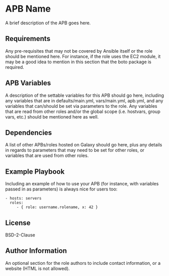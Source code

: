 APB Name
=========

A brief description of the APB goes here.

Requirements
------------

Any pre-requisites that may not be covered by Ansible itself or the role should be mentioned here. For instance, if the role uses the EC2 module, it may be a good idea to mention in this section that the boto package is required.

APB Variables
--------------

A description of the settable variables for this APB should go here, including any variables that are in defaults/main.yml, vars/main.yml, apb.yml, and any variables that can/should be set via parameters to the role. Any variables that are read from other roles and/or the global scope (i.e. hostvars, group vars, etc.) should be mentioned here as well.

Dependencies
------------

A list of other APBs/roles hosted on Galaxy should go here, plus any details in regards to parameters that may need to be set for other roles, or variables that are used from other roles.

Example Playbook
----------------

Including an example of how to use your APB (for instance, with variables passed in as parameters) is always nice for users too:

    - hosts: servers
      roles:
         - { role: username.rolename, x: 42 }

License
-------

BSD-2-Clause

Author Information
------------------

An optional section for the role authors to include contact information, or a website (HTML is not allowed).
